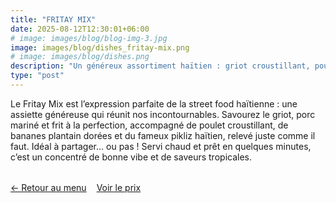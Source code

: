 ```yaml
---
title: "FRITAY MIX"
date: 2025-08-12T12:30:01+06:00
# image: images/blog/blog-img-3.jpg
image: images/blog/dishes_fritay-mix.png
# image: images/blog/dishes.png
description: "Un généreux assortiment haïtien : griot croustillant, poulet frit doré, bananes plantain et pikliz pimenté, pour un voyage de saveurs en une seule assiette."
type: "post"
---
```


Le Fritay Mix est l’expression parfaite de la street food haïtienne : une assiette généreuse qui réunit nos incontournables. Savourez le griot, porc mariné et frit à la perfection, accompagné de poulet croustillant, de bananes plantain dorées et du fameux pikliz haïtien, relevé juste comme il faut. Idéal à partager… ou pas ! Servi chaud et prêt en quelques minutes, c’est un concentré de bonne vibe et de saveurs tropicales.

<div style="margin-top: 2rem; display: flex; gap: 1rem;">
  <a href="/menu/" class="btn btn-primary">← Retour au menu</a>
  <a href="#prix" class="btn btn-secondary">Voir le prix</a>
</div>
